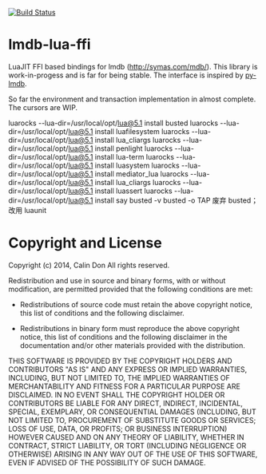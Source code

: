 [![Build Status](https://travis-ci.org/calind/lmdb-lua-ffi.svg?branch=master)](https://travis-ci.org/calind/lmdb-lua-ffi)

lmdb-lua-ffi
============

LuaJIT FFI based bindings for lmdb (http://symas.com/mdb/). This library is work-in-progess and is far for being stable. The interface is inspired by [py-lmdb](http://lmdb.readthedocs.org/).

So far the environment and transaction implementation in almost complete. The cursors are WIP.

luarocks --lua-dir=/usr/local/opt/lua@5.1 install busted
luarocks --lua-dir=/usr/local/opt/lua@5.1 install luafilesystem
luarocks --lua-dir=/usr/local/opt/lua@5.1 install lua_cliargs
luarocks --lua-dir=/usr/local/opt/lua@5.1 install penlight
luarocks --lua-dir=/usr/local/opt/lua@5.1 install lua-term
luarocks --lua-dir=/usr/local/opt/lua@5.1 install luasystem
luarocks --lua-dir=/usr/local/opt/lua@5.1 install mediator_lua
luarocks --lua-dir=/usr/local/opt/lua@5.1 install lua_cliargs
luarocks --lua-dir=/usr/local/opt/lua@5.1 install luassert
luarocks --lua-dir=/usr/local/opt/lua@5.1 install say
busted -v
busted -o TAP
废弃 busted； 改用 luaunit

Copyright and License
=====================

Copyright (c) 2014, Calin Don
All rights reserved.

Redistribution and use in source and binary forms, with or without
modification, are permitted provided that the following conditions are met:

* Redistributions of source code must retain the above copyright notice, this
  list of conditions and the following disclaimer.

* Redistributions in binary form must reproduce the above copyright notice,
  this list of conditions and the following disclaimer in the documentation
  and/or other materials provided with the distribution.

THIS SOFTWARE IS PROVIDED BY THE COPYRIGHT HOLDERS AND CONTRIBUTORS "AS IS"
AND ANY EXPRESS OR IMPLIED WARRANTIES, INCLUDING, BUT NOT LIMITED TO, THE
IMPLIED WARRANTIES OF MERCHANTABILITY AND FITNESS FOR A PARTICULAR PURPOSE ARE
DISCLAIMED. IN NO EVENT SHALL THE COPYRIGHT HOLDER OR CONTRIBUTORS BE LIABLE
FOR ANY DIRECT, INDIRECT, INCIDENTAL, SPECIAL, EXEMPLARY, OR CONSEQUENTIAL
DAMAGES (INCLUDING, BUT NOT LIMITED TO, PROCUREMENT OF SUBSTITUTE GOODS OR
SERVICES; LOSS OF USE, DATA, OR PROFITS; OR BUSINESS INTERRUPTION) HOWEVER
CAUSED AND ON ANY THEORY OF LIABILITY, WHETHER IN CONTRACT, STRICT LIABILITY,
OR TORT (INCLUDING NEGLIGENCE OR OTHERWISE) ARISING IN ANY WAY OUT OF THE USE
OF THIS SOFTWARE, EVEN IF ADVISED OF THE POSSIBILITY OF SUCH DAMAGE.
